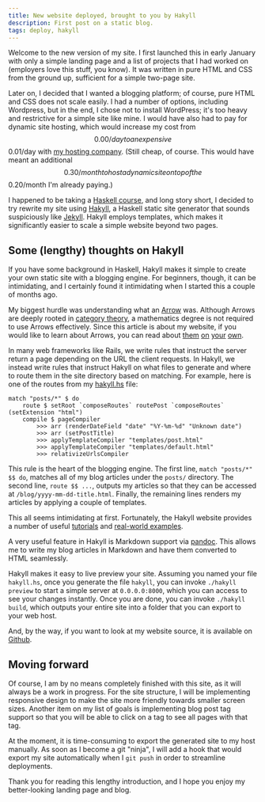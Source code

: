 ```yaml
---
title: New website deployed, brought to you by Hakyll
description: First post on a static blog.
tags: deploy, hakyll
---
```


Welcome to the new version of my site. I first launched this in
early January with only a simple landing page
and a list of projects that I had worked on (employers love this
stuff, you know). It was written in pure HTML and CSS from the ground
up, sufficient for a simple two-page site.

Later on, I decided that I wanted a blogging platform; of course, pure
HTML and CSS does not scale easily. I had a number of options, including
Wordpress, but in the end, I chose not to install WordPress; it's too
heavy and restrictive for a simple site like mine. I would have also
had to pay for dynamic site hosting, which would increase my cost from
$$0.00/day to an expensive $$0.01/day with
[my hosting company](https://www.nearlyfreespeech.net/services/pricing).
(Still cheap, of course. This would have meant an additional $$0.30/month
to host a dynamic site on top of the $$0.20/month I'm already paying.)

I happened to be taking a
[Haskell course](http://www.cis.upenn.edu/~cis194/), and long
story short, I decided to try rewrite my site using
[Hakyll](http://jaspervdj.be/hakyll/), a Haskell static
site generator that sounds suspiciously like 
[Jekyll](http://jekyllrb.com/). Hakyll employs templates, which makes
it significantly easier to scale a simple website beyond two pages.

## Some (lengthy) thoughts on Hakyll

If you have some background in Haskell, Hakyll makes it simple to
create your own static site with a blogging
engine. For beginners, though, it can be intimidating, and I certainly
found it intimidating when I started this a couple of months ago.

My biggest hurdle was understanding what an
[Arrow](http://www.haskell.org/ghc/docs/latest/html/libraries/base/Control-Arrow.html)
was. Although Arrows are deeply rooted in
[category theory](http://en.wikipedia.org/wiki/Category_theory), a mathematics
degree is not required to use Arrows effectively. 
Since this article is about my website, if you would like to learn about
Arrows, you can read about [them](http://www.haskell.org/arrows/)
[on](http://www.haskell.org/haskellwiki/Arrow_tutorial)
[your](http://en.wikibooks.org/wiki/Haskell/Understanding_arrows)
[own](http://www.google.com/?q=haskell+arrow).

In many web frameworks like Rails, we write rules that instruct the
server return a page depending on the URL the client requests. In
Hakyll, we instead write rules that instruct Hakyll on what files
to generate and where to route them in the site directory based on
matching. For example, here is one of the routes from my
[hakyll.hs](https://github.com/DanGe42/hakyll-website/blob/master/hakyll.hs)
file:

    match "posts/*" $ do
        route $ setRoot `composeRoutes` routePost `composeRoutes` (setExtension "html")
        compile $ pageCompiler
            >>> arr (renderDateField "date" "%Y-%m-%d" "Unknown date")
            >>> arr (setPostTitle)
            >>> applyTemplateCompiler "templates/post.html"
            >>> applyTemplateCompiler "templates/default.html"
            >>> relativizeUrlsCompiler

This rule is the heart of the blogging engine. The first line,
`match "posts/*" $$ do`, matches all of my blog articles under the `posts/`
directory. The second line, `route $$ ...`, outputs my articles so that
they can be accessed at `/blog/yyyy-mm-dd-title.html`. Finally, the remaining
lines renders my articles by applying a couple of templates.

This all seems intimidating at first. Fortunately, the Hakyll website
provides a number of useful [tutorials](http://jaspervdj.be/hakyll/tutorials.html)
and [real-world examples](http://jaspervdj.be/hakyll/examples.html).

A very useful feature in Hakyll is Markdown support via
[pandoc](http://johnmacfarlane.net/pandoc/). This allows me to write my blog
articles in Markdown and have them converted to HTML seamlessly.

Hakyll makes it easy to live preview your site. Assuming you named
your file `hakyll.hs`, once you generate the file `hakyll`, you can
invoke `./hakyll preview` to start a simple server at `0.0.0.0:8000`,
which you can access to see your changes instantly. Once you are done,
you can invoke `./hakyll build`, which outputs your entire site into a folder
that you can export to your web host.

And, by the way, if you want to look at my website source, it is available
on [Github](https://github.com/DanGe42/hakyll-website).

## Moving forward

Of course, I am by no means completely finished with this site, as it will
always be a work in progress. For the site structure, I will be implementing
responsive design to make the site more friendly towards smaller screen sizes.
Another item on my list of goals is implementing blog post tag support so that
you will be able to click on a tag to see all pages with that tag.

At the moment, it is time-consuming to export the generated site to
my host manually. As soon as I become a git "ninja", I will add a hook that
would export my site automatically when I `git push` in order to streamline
deployments.

Thank you for reading this lengthy introduction, and I hope you enjoy my
better-looking landing page and blog.

